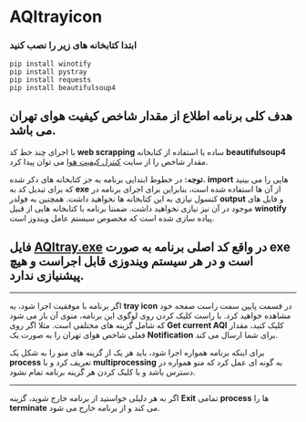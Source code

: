 # AQItrayicon
### ابتدا کتابخانه های زیر را نصب کنید
``` pip install winotify ```  
``` pip install pystray ``` \
``` pip install requests ``` \
``` pip install beautifulsoup4 ```


## هدف کلی برنامه اطلاع از مقدار شاخص کیفیت هوای تهران می باشد.


با اجرای چند خط کد **web scrapping** ساده با استفاده از کتابخانه **beautifulsoup4** مقدار شاخص را از سایت [کنترل کیفیت هوا](https://airnow.tehran.ir/) می توان پیدا کرد.

**توجه:** در خطوط ابتدایی برنامه به جز کتابخانه های دکر شده، **import** هایی را می بینید که برای تبدیل کد به **exe** از آن ها استفاده شده است، بنابراین برای اجرای برنامه در کنسول نیازی به این کتابخانه ها نخواهید داشت. همچنین به فولدر **output** و فایل های موجود در آن نیز نیازی نخواهید داشت. ضمننا برنامه با کتابخانه هایی از قبیل **winotify** پیاده سازی شده است که مخصوص سیستم عامل ویندوز است.


## فایل [AQItray.exe](https://github.com/Amirhossein-Gholamshahi/AQItrayicon/tree/main/executable/AQItray.exe) در واقع کد اصلی برنامه به صورت **exe** است و در هر سیستم **ویندوزی** قابل اجراست و هیچ پیشنیازی ندارد.

---


اگر برنامه با موفقیت اجرا شود، یه **tray icon** در قسمت پایین سمت راست صفحه خود مشاهده خواهید کرد. با راست کلیک کردن روی لوگوی این برنامه، منوی آن باز می شود که شامل گزینه های مختلفی است. مثلا اگر روی **Get current AQI** کلیک کنید، مقدار فعلی شاخص هوای تهران را به صورت یک **Notification** برای شما ارسال می کند.

برای اینکه برنامه همواره اجرا شود، باید هر یک از گزینه های منو را به شکل یک **process** تعریف کرد و با **multiprocessing** به گونه ای عمل کرد که منو همواره در دسترس باشد و با کلیک کردن هر گزینه برنامه تمام نشود.

---


اگر به هر دلیلی خواستید از برنامه خارج شوید، گزینه **Exit** تمامی **process** ها را **terminate** می کند و از برنامه خارج می شود.














